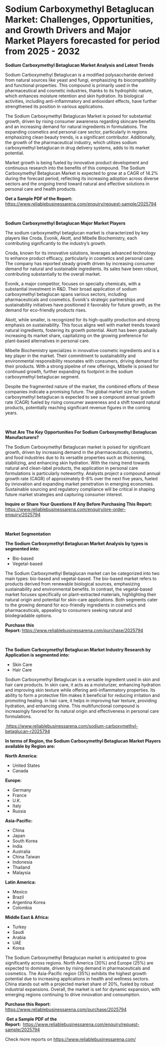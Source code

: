<p><h1>Sodium Carboxymethyl Betaglucan Market: Challenges, Opportunities, and Growth Drivers and Major Market Players forecasted for period from 2025 - 2032</h1></p><p><strong>Sodium Carboxymethyl Betaglucan Market Analysis and Latest Trends</strong></p>
<p><p>Sodium Carboxymethyl Betaglucan is a modified polysaccharide derived from natural sources like yeast and fungi, emphasizing its biocompatibility and functional properties. This compound is primarily used in the pharmaceutical and cosmetic industries, thanks to its hydrophilic nature, which enhances moisture retention and skin hydration. Its biological activities, including anti-inflammatory and antioxidant effects, have further strengthened its position in various applications.</p><p>The Sodium Carboxymethyl Betaglucan Market is poised for substantial growth, driven by rising consumer awareness regarding skincare benefits and an increasing demand for natural ingredients in formulations. The expanding cosmetics and personal care sector, particularly in regions emphasizing clean beauty trends, is a significant contributor. Additionally, the growth of the pharmaceutical industry, which utilizes sodium carboxymethyl betaglucan in drug delivery systems, adds to its market potential.</p><p>Market growth is being fueled by innovative product development and continuous research into the benefits of this compound. The Sodium Carboxymethyl Betaglucan Market is expected to grow at a CAGR of 14.2% during the forecast period, reflecting its increasing adoption across diverse sectors and the ongoing trend toward natural and effective solutions in personal care and health products.</p></p>
<p><strong>Get a Sample PDF of the Report:&nbsp;</strong> <a href="https://www.reliablebusinessarena.com/enquiry/request-sample/2025794?utm_campaign=3263&utm_medium=2&utm_source=Github&utm_content=ia&utm_term=31032025&utm_id=sodium-carboxymethyl-betaglucan">https://www.reliablebusinessarena.com/enquiry/request-sample/2025794</a></p>
<p>&nbsp;</p>
<p><strong>Sodium Carboxymethyl Betaglucan Major Market Players</strong></p>
<p><p>The sodium carboxymethyl betaglucan market is characterized by key players like Croda, Evonik, Akott, and Mibelle Biochemistry, each contributing significantly to the industry’s growth. </p><p>Croda, known for its innovative solutions, leverages advanced technology to enhance product efficacy, particularly in cosmetics and personal care. The company has reported steady growth driven by increasing consumer demand for natural and sustainable ingredients. Its sales have been robust, contributing substantially to the overall market.</p><p>Evonik, a major competitor, focuses on specialty chemicals, with a substantial investment in R&D. Their broad application of sodium carboxymethyl betaglucan spans various sectors, including pharmaceuticals and cosmetics. Evonik's strategic partnerships and sustainability initiatives have positioned it favorably for future growth, as the demand for eco-friendly products rises.</p><p>Akott, while smaller, is recognized for its high-quality production and strong emphasis on sustainability. This focus aligns well with market trends toward natural ingredients, fostering its growth potential. Akott has been gradually increasing its market share, capitalizing on the growing preference for plant-based alternatives in personal care.</p><p>Mibelle Biochemistry specializes in innovative cosmetic ingredients and is a key player in the market. Their commitment to sustainability and environmental responsibility resonates with consumers, driving demand for their products. With a strong pipeline of new offerings, Mibelle is poised for continued growth, further expanding its footprint in the sodium carboxymethyl betaglucan segment.</p><p>Despite the fragmented nature of the market, the combined efforts of these companies indicate a promising future. The global market size for sodium carboxymethyl betaglucan is expected to see a compound annual growth rate (CAGR) fueled by rising consumer awareness and a shift toward natural products, potentially reaching significant revenue figures in the coming years.</p></p>
<p>&nbsp;</p>
<p><strong>What Are The Key Opportunities For Sodium Carboxymethyl Betaglucan Manufacturers?</strong></p>
<p><p>The Sodium Carboxymethyl Betaglucan market is poised for significant growth, driven by increasing demand in the pharmaceuticals, cosmetics, and food industries due to its versatile properties such as thickening, stabilizing, and enhancing skin hydration. With the rising trend towards natural and clean-label products, the application in personal care formulations is particularly noteworthy. Analysts project a compound annual growth rate (CAGR) of approximately 6-8% over the next five years, fueled by innovation and expanding market penetration in emerging economies. Sustainable sourcing and regulatory compliance will be critical in shaping future market strategies and capturing consumer interest.</p></p>
<p><strong>Inquire or Share Your Questions If Any Before Purchasing This Report:</strong> <a href="https://www.reliablebusinessarena.com/enquiry/pre-order-enquiry/2025794?utm_campaign=3263&utm_medium=2&utm_source=Github&utm_content=ia&utm_term=31032025&utm_id=sodium-carboxymethyl-betaglucan">https://www.reliablebusinessarena.com/enquiry/pre-order-enquiry/2025794</a></p>
<p>&nbsp;</p>
<p><strong>Market Segmentation</strong></p>
<p><strong>The Sodium Carboxymethyl Betaglucan Market Analysis by types is segmented into:</strong></p>
<p><ul><li>Bio-based</li><li>Vegetal-based</li></ul></p>
<p><p>The Sodium Carboxymethyl Betaglucan market can be categorized into two main types: bio-based and vegetal-based. The bio-based market refers to products derived from renewable biological sources, emphasizing sustainability and environmental benefits. In contrast, the vegetal-based market focuses specifically on plant-extracted materials, highlighting their natural origin and potential for skin-care applications. Both segments cater to the growing demand for eco-friendly ingredients in cosmetics and pharmaceuticals, appealing to consumers seeking natural and biodegradable options.</p></p>
<p><strong>Purchase this Report:&nbsp;</strong><a href="https://www.reliablebusinessarena.com/purchase/2025794?utm_campaign=3263&utm_medium=2&utm_source=Github&utm_content=ia&utm_term=31032025&utm_id=sodium-carboxymethyl-betaglucan">https://www.reliablebusinessarena.com/purchase/2025794</a></p>
<p>&nbsp;</p>
<p><strong>The Sodium Carboxymethyl Betaglucan Market Industry Research by Application is segmented into:</strong></p>
<p><ul><li>Skin Care</li><li>Hair Care</li></ul></p>
<p><p>Sodium Carboxymethyl Betaglucan is a versatile ingredient used in skin and hair care products. In skin care, it acts as a moisturizer, enhancing hydration and improving skin texture while offering anti-inflammatory properties. Its ability to form a protective film makes it beneficial for reducing irritation and promoting healing. In hair care, it helps in improving hair texture, providing hydration, and enhancing shine. This multifunctional compound is increasingly favored for its natural origin and effectiveness in personal care formulations.</p></p>
<p><a href="https://www.reliablebusinessarena.com/sodium-carboxymethyl-betaglucan-r2025794?utm_campaign=3263&utm_medium=2&utm_source=Github&utm_content=ia&utm_term=31032025&utm_id=sodium-carboxymethyl-betaglucan">&nbsp;https://www.reliablebusinessarena.com/sodium-carboxymethyl-betaglucan-r2025794</a></p>
<p><strong>In terms of Region, the Sodium Carboxymethyl Betaglucan Market Players available by Region are:</strong></p>
<p>
    <p> <strong> North America: </strong>
        <ul>
            <li>United States</li>
            <li>Canada</li>
        </ul>
        </p> 
    <p> <strong> Europe: </strong>
        <ul>
            <li>Germany</li>
            <li>France</li>
            <li>U.K.</li>
            <li>Italy</li>
            <li>Russia</li>
        </ul>
        </p> 
    <p> <strong> Asia-Pacific: </strong>
        <ul>
            <li>China</li>
            <li>Japan</li>
            <li>South Korea</li>
            <li>India</li>
            <li>Australia</li>
            <li>China Taiwan</li>
            <li>Indonesia</li>
            <li>Thailand</li>
            <li>Malaysia</li>
        </ul>
        </p> 
    <p> <strong> Latin America: </strong>
        <ul>
            <li>Mexico</li>
            <li>Brazil</li>
            <li>Argentina Korea</li>
            <li>Colombia</li>
        </ul>
        </p> 
    <p> <strong> Middle East & Africa: </strong>
        <ul>
            <li>Turkey</li>
            <li>Saudi</li>
            <li>Arabia</li>
            <li>UAE</li>
            <li>Korea</li>
        </ul>
    </p>
    </p>
<p><p>The Sodium Carboxymethyl Betaglucan market is anticipated to grow significantly across regions. North America (30%) and Europe (25%) are expected to dominate, driven by rising demand in pharmaceuticals and cosmetics. The Asia-Pacific region (35%) exhibits the highest growth potential due to increasing applications in health and wellness sectors. China stands out with a projected market share of 20%, fueled by robust industrial expansions. Overall, the market is set for dynamic expansion, with emerging regions continuing to drive innovation and consumption.</p></p>
<p><strong>Purchase this Report: </strong><a href="https://www.reliablebusinessarena.com/purchase/2025794?utm_campaign=3263&utm_medium=2&utm_source=Github&utm_content=ia&utm_term=31032025&utm_id=sodium-carboxymethyl-betaglucan">https://www.reliablebusinessarena.com/purchase/2025794</a></p>
<p>&nbsp;<strong>Get a Sample PDF of the Report:&nbsp;&nbsp;</strong><a href="https://www.reliablebusinessarena.com/enquiry/request-sample/2025794?utm_campaign=3263&utm_medium=2&utm_source=Github&utm_content=ia&utm_term=31032025&utm_id=sodium-carboxymethyl-betaglucan">https://www.reliablebusinessarena.com/enquiry/request-sample/2025794</a></p>
<p><strong></strong></p>
<p>Check more reports on <a href="https://www.reliablebusinessarena.com/?utm_campaign=3263&utm_medium=2&utm_source=Github&utm_content=ia&utm_term=31032025&utm_id=sodium-carboxymethyl-betaglucan">https://www.reliablebusinessarena.com/</a></p>